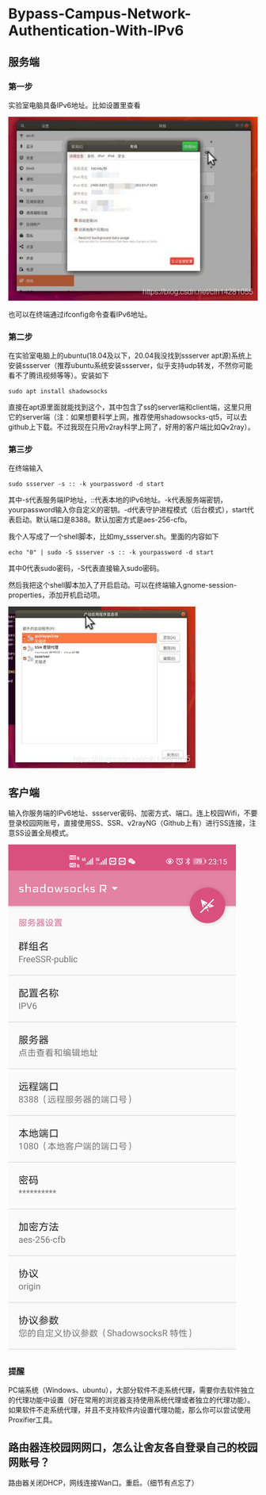 # Bypass-Campus-Network-Authentication-With-IPv6

## 服务端

### 第一步

实验室电脑具备IPv6地址。比如设置里查看

![image](https://github.com/LihengChen9/Bypass-Campus-Network-Authentication-With-IPv6/blob/main/1.jpg)

也可以在终端通过ifconfig命令查看IPv6地址。

### 第二步

在实验室电脑上的ubuntu(18.04及以下，20.04我没找到ssserver apt源)系统上安装ssserver（推荐ubuntu系统安装ssserver，似乎支持udp转发，不然你可能看不了腾讯视频等等）。安装如下

```
sudo apt install shadowsocks
```

直接在apt源里面就能找到这个，其中包含了ss的server端和client端，这里只用它的server端（注：如果想要科学上网，推荐使用shadowsocks-qt5，可以去github上下载。不过我现在只用v2ray科学上网了，好用的客户端比如Qv2ray）。

### 第三步

在终端输入

```
sudo ssserver -s :: -k yourpassword -d start
```

其中-s代表服务端IP地址，::代表本地的IPv6地址。-k代表服务端密钥，yourpassword输入你自定义的密钥。-d代表守护进程模式（后台模式），start代表启动。默认端口是8388。默认加密方式是aes-256-cfb。

我个人写成了一个shell脚本，比如my_ssserver.sh。里面的内容如下

```
echo "0" | sudo -S ssserver -s :: -k yourpassword -d start
```

其中0代表sudo密码，-S代表直接输入sudo密码。

然后我把这个shell脚本加入了开启启动。可以在终端输入gnome-session-properties，添加开机启动项。

![image](https://github.com/LihengChen9/Bypass-Campus-Network-Authentication-With-IPv6/blob/main/2.jpg)

## 客户端

输入你服务端的IPv6地址、ssserver密码、加密方式、端口。连上校园Wifi，不要登录校园网账号，直接使用SS、SSR、v2rayNG（Github上有）进行SS连接，注意SS设置全局模式。

![image](https://github.com/LihengChen9/Bypass-Campus-Network-Authentication-With-IPv6/blob/main/3.jpg)

### 提醒

PC端系统（Windows、ubuntu），大部分软件不走系统代理，需要你去软件独立的代理功能中设置（好在常用的浏览器支持使用系统代理或者独立的代理功能）。如果软件不走系统代理，并且不支持软件内设置代理功能，那么你可以尝试使用Proxifier工具。

## 路由器连校园网网口，怎么让舍友各自登录自己的校园网账号？

路由器关闭DHCP，网线连接Wan口。重启。（细节有点忘了）
